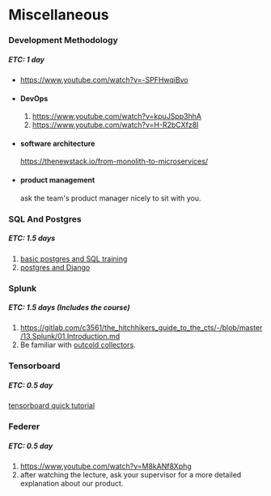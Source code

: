 # Miscellaneous

### Development Methodology
##### ETC: 1 day
- https://www.youtube.com/watch?v=-SPFHwqiBvo
- #### DevOps
    1. https://www.youtube.com/watch?v=kpuJSpp3hhA
    2. https://www.youtube.com/watch?v=H-R2bCXfz8I
- #### software architecture
    https://thenewstack.io/from-monolith-to-microservices/
- #### product management 
    ask the team's product manager nicely to sit with you.

### SQL And Postgres
##### ETC: 1.5 days
1. [basic postgres and SQL training](https://www.datacamp.com/community/tutorials/beginners-introduction-postgresql)
2. [postgres and Django](https://docs.djangoproject.com/en/3.0/ref/contrib/postgres/)

### Splunk
##### ETC: 1.5 days (Includes the course)
1. https://gitlab.com/c3561/the_hitchhikers_guide_to_the_cts/-/blob/master/13.Splunk/01.Introduction.md
2. Be familiar with [outcold collectors](https://www.outcoldsolutions.com/).

### Tensorboard
##### ETC: 0.5 day
[tensorboard quick tutorial](https://itnext.io/how-to-use-tensorboard-5d82f8654496)

### Federer
##### ETC: 0.5 day
1. https://www.youtube.com/watch?v=M8kANf8Xphg
2. after watching the lecture, ask your supervisor for a more detailed explanation about our product.
